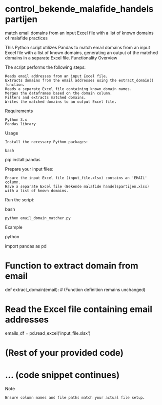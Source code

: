 # control_bekende_malafide_handelspartijen
match email domains from an input Excel file with a list of known domains of malafide practices


This Python script utilizes Pandas to match email domains from an input Excel file with a list of known domains, generating an output of the matched domains in a separate Excel file.
Functionality Overview

The script performs the following steps:

    Reads email addresses from an input Excel file.
    Extracts domains from the email addresses using the extract_domain() function.
    Reads a separate Excel file containing known domain names.
    Merges the dataframes based on the domain column.
    Filters and extracts matched domains.
    Writes the matched domains to an output Excel file.

Requirements

    Python 3.x
    Pandas library

Usage

    Install the necessary Python packages:

    bash

pip install pandas

Prepare your input files:

    Ensure the input Excel file (input_file.xlsx) contains an 'EMAIL' column.
    Have a separate Excel file (Bekende malafide handelspartijen.xlsx) with a list of known domains.

Run the script:

bash

    python email_domain_matcher.py

Example

python

import pandas as pd

# Function to extract domain from email
def extract_domain(email):
    # (Function definition remains unchanged)

# Read the Excel file containing email addresses
emails_df = pd.read_excel('input_file.xlsx')

# (Rest of your provided code)
# ... (code snippet continues)

Note

    Ensure column names and file paths match your actual file setup.

